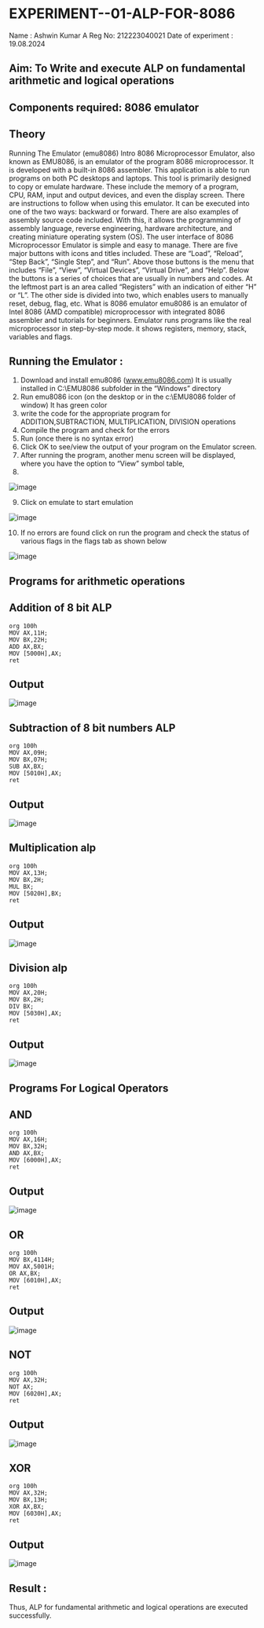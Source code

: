 # EXPERIMENT--01-ALP-FOR-8086
Name : Ashwin Kumar A
Reg No: 212223040021
Date of experiment : 19.08.2024

## Aim: To Write and execute ALP on fundamental arithmetic and logical operations
## Components required: 8086  emulator 
## Theory 
Running The Emulator (emu8086) Intro 8086 Microprocessor Emulator, also known as EMU8086, is an emulator of the program 8086 microprocessor. It is developed with a built-in 8086 assembler. This application is able to run programs on both PC desktops and laptops. This tool is primarily designed to copy or emulate hardware. These include the memory of a program, CPU, RAM, input and output devices, and even the display screen. There are instructions to follow when using this emulator. It can be executed into one of the two ways: backward or forward. There are also examples of assembly source code included. With this, it allows the programming of assembly language, reverse engineering, hardware architecture, and creating miniature operating system (OS). The user interface of 8086 Microprocessor Emulator is simple and easy to manage. There are five major buttons with icons and titles included. These are “Load”, “Reload”, “Step Back”, “Single Step”, and “Run”. Above those buttons is the menu that includes “File”, “View”, “Virtual Devices”, “Virtual Drive”, and “Help”. Below the buttons is a series of choices that are usually in numbers and codes. At the leftmost part is an area called “Registers” with an indication of either “H” or “L”. The other side is divided into two, which enables users to manually reset, debug, flag, etc. What is 8086 emulator emu8086 is an emulator of Intel 8086 (AMD compatible) microprocessor with integrated 8086 assembler and tutorials for beginners. Emulator runs programs like the real microprocessor in step-by-step mode. it shows registers, memory, stack, variables and flags.


 ## Running the Emulator :
1.	Download and install emu8086 (www.emu8086.com) It is usually installed in C:\EMU8086 subfolder in the “Windows” directory
2.	Run  emu8086 icon (on the desktop or in the c:\EMU8086 folder of window) It has green color  
3.	write the code for the appropriate program for ADDITION,SUBTRACTION, MULTIPLICATION,  DIVISION operations 
4.	 Compile the program and check for the errors 
5.	Run (once there is no syntax error) 
6.	Click OK to see/view the output of your program on the Emulator screen. 
7.	After running the program, another menu screen will be displayed, where you have the option to “View” symbol table,
8.	 


![image](https://user-images.githubusercontent.com/36288975/189273263-d65baae9-4b8f-4723-afb3-c0ffa4052b04.png)











9.	Click on emulate to start emulation 








![image](https://user-images.githubusercontent.com/36288975/189273273-9bb36ec1-e2e8-4892-8d35-37707332bfdc.png)








10.	If no errors are found click on run the program and check the status of various flags in the flags tab as shown below 






![image](https://user-images.githubusercontent.com/36288975/189273277-113a2a33-4a40-4ff8-95a5-ecd3a1f504fe.png)







## Programs for arithmetic  operations

## Addition  of 8 bit ALP 
```
org 100h 
MOV AX,11H;
MOV BX,22H;
ADD AX,BX;
MOV [5000H],AX;
ret
```
## Output 

![image](https://github.com/user-attachments/assets/a67a48ad-202b-4c43-838c-0cfaa3d112f7)

 
## Subtraction   of 8 bit numbers  ALP 
```
org 100h
MOV AX,09H;
MOV BX,07H;
SUB AX,BX;
MOV [5010H],AX;
ret
```
## Output  
![image](https://github.com/user-attachments/assets/72fd7636-a0a6-46ba-90cb-1c68b0fa7d1c)

## Multiplication alp 
```
org 100h
MOV AX,13H;
MOV BX,2H;
MUL BX;
MOV [5020H],BX;
ret
```
## Output  
![image](https://github.com/user-attachments/assets/ec8f9e5f-df88-473a-a3cb-56d45290d548)

## Division alp 
```
org 100h
MOV AX,20H;
MOV BX,2H;
DIV BX;
MOV [5030H],AX;
ret
```
## Output 
![image](https://github.com/user-attachments/assets/a9cfa35b-07a4-47c8-981a-645b2553bef1)

## Programs For Logical Operators

## AND
```
org 100h
MOV AX,16H;
MOV BX,32H;
AND AX,BX;
MOV [6000H],AX;
ret
```
## Output
![image](https://github.com/user-attachments/assets/02b79dfb-56cf-416b-9516-76c23c494aa8)

## OR
```
org 100h
MOV BX,4114H;
MOV AX,5001H;
OR AX,BX;
MOV [6010H],AX;
ret
```
## Output
![image](https://github.com/user-attachments/assets/22a30761-245d-4fc5-9d46-7ffe00775619)

## NOT
```
org 100h
MOV AX,32H;
NOT AX;
MOV [6020H],AX;
ret
```
## Output
![image](https://github.com/user-attachments/assets/e04f6a31-a43e-4271-b115-35c38db4bc5f)

## XOR
```
org 100h
MOV AX,32H;
MOV BX,13H;
XOR AX,BX;
MOV [6030H],AX;
ret
```
## Output
![image](https://github.com/user-attachments/assets/65e0cbf1-515b-4465-99cc-2066e6e01f5b)


## Result :
 
Thus, ALP for fundamental arithmetic and logical operations are executed successfully.








